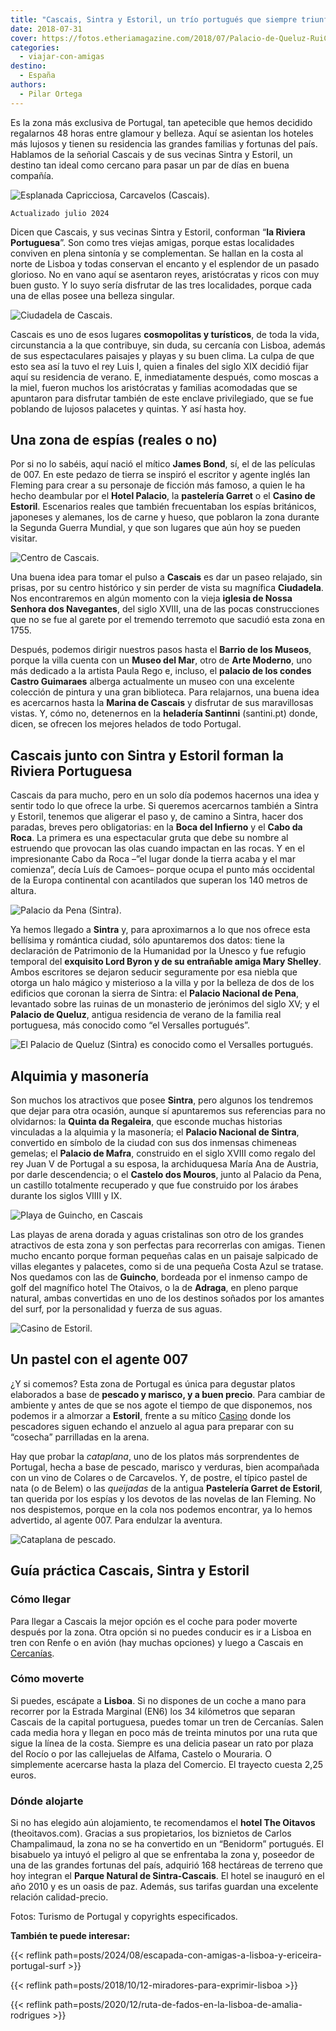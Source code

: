 ```yaml
---
title: "Cascais, Sintra y Estoril, un trío portugués que siempre triunfa"
date: 2018-07-31
cover: https://fotos.etheriamagazine.com/2018/07/Palacio-de-Queluz-RuiCunha-turismo-Cascais.jpg
categories: 
  - viajar-con-amigas
destino: 
  - España
authors: 
  - Pilar Ortega
---
```


Es la zona más exclusiva de Portugal, tan apetecible que hemos decidido regalarnos 48 
horas entre glamour y belleza. Aquí se asientan los hoteles más lujosos y tienen su 
residencia las grandes familias y fortunas del país. Hablamos de la señorial Cascais y 
de sus vecinas Sintra y Estoril, un destino tan ideal como cercano para pasar un par de 
días en buena compañía. 

![Esplanada Capricciosa, Carcavelos (Cascais).](https://fotos.etheriamagazine.com/2018/07/Esplanada-Capricciosa-Carcavelos-Cascais.jpg "Esplanada Capricciosa, Carcavelos (Cascais). © Rui Cunha")

```
Actualizado julio 2024
```

Dicen que Cascais, y sus vecinas Sintra y Estoril, conforman “**la Riviera 
Portuguesa**”. Son como tres viejas amigas, porque estas localidades conviven en plena 
sintonía y se complementan. Se hallan en la costa al norte de Lisboa y todas conservan 
el encanto y el esplendor de un pasado glorioso. No en vano aquí se asentaron reyes, 
aristócratas y ricos con muy buen gusto. Y lo suyo sería disfrutar de las tres 
localidades, porque cada una de ellas posee una belleza singular. 

![Ciudadela de Cascais.](https://fotos.etheriamagazine.com/2018/07/Cidadela-Turismo-Cascais.jpg "Ciudadela de Cascais. © Rui Cunha/ T.Cascais")

Cascais es uno de esos lugares **cosmopolitas y turísticos**, de toda la vida, 
circunstancia a la que contribuye, sin duda, su cercanía con Lisboa, además de sus 
espectaculares paisajes y playas y su buen clima. La culpa de que esto sea así la tuvo 
el rey Luis I, quien a finales del siglo XIX decidió fijar aquí su residencia de verano. 
E, inmediatamente después, como moscas a la miel, fueron muchos los aristócratas y 
familias acomodadas que se apuntaron para disfrutar también de este enclave 
privilegiado, que se fue poblando de lujosos palacetes y quintas. Y así hasta hoy. 

## Una zona de espías (reales o no)

Por si no lo sabéis, aquí nació el mítico **James Bond**, sí, el de las películas de 
007. En este pedazo de tierra se inspiró el escritor y agente inglés Ian Fleming para 
crear a su personaje de ficción más famoso, a quien le ha hecho deambular por el **Hotel 
Palacio**, la **pastelería Garret** o el **Casino de Estoril**. Escenarios reales que 
también frecuentaban los espías británicos, japoneses y alemanes, los de carne y hueso, 
que poblaron la zona durante la Segunda Guerra Mundial, y que son lugares que aún hoy se 
pueden visitar. 

![Centro de Cascais.](https://fotos.etheriamagazine.com/2018/07/Centro-Cascais-Turismo-Cascais.jpg "Centro de Cascais. © Paulo Silva")

Una buena idea para tomar el pulso a **Cascais** es dar un paseo relajado, sin prisas, 
por su centro histórico y sin perder de vista su magnífica **Ciudadela**. Nos 
encontraremos en algún momento con la vieja **iglesia de Nossa Senhora dos Navegantes**, 
del siglo XVIII, una de las pocas construcciones que no se fue al garete por el tremendo 
terremoto que sacudió esta zona en 1755. 

Después, podemos dirigir nuestros pasos hasta el **Barrio de los Museos**, porque la 
villa cuenta con un **Museo del Mar**, otro de **Arte Moderno**, uno más dedicado a la 
artista Paula Rego e, incluso, el **palacio de los condes Castro Guimaraes** alberga 
actualmente un museo con una excelente colección de pintura y una gran biblioteca. Para 
relajarnos, una buena idea es acercarnos hasta la **Marina de Cascais** y disfrutar de 
sus maravillosas vistas. Y, cómo no, detenernos en la **heladería Santinni** 
(santini.pt) donde, dicen, se ofrecen los mejores helados de todo Portugal. 

## Cascais junto con Sintra y Estoril forman la Riviera Portuguesa

Cascais da para mucho, pero en un solo día podemos hacernos una idea y sentir todo lo 
que ofrece la urbe. Si queremos acercarnos también a Sintra y Estoril, tenemos que 
aligerar el paso y, de camino a Sintra, hacer dos paradas, breves pero obligatorias: en 
la **Boca del Infierno** y el **Cabo da Roca**. La primera es una espectacular gruta que 
debe su nombre al estruendo que provocan las olas cuando impactan en las rocas. Y en el 
impresionante Cabo da Roca –”el lugar donde la tierra acaba y el mar comienza”, decía 
Luís de Camoes– porque ocupa el punto más occidental de la Europa continental con 
acantilados que superan los 140 metros de altura. 

![Palacio da Pena (Sintra).](https://fotos.etheriamagazine.com/2018/07/Palacio-da-Pena-Sintra-Turismo-Cascais.jpg "Palacio da Pena (Sintra).")

Ya hemos llegado a **Sintra** y, para aproximarnos a lo que nos ofrece esta bellísima y 
romántica ciudad, sólo apuntaremos dos datos: tiene la declaración de Patrimonio de la 
Humanidad por la Unesco y fue refugio temporal del **exquisito Lord Byron y de su 
entrañable amiga Mary Shelley**. Ambos escritores se dejaron seducir seguramente por esa 
niebla que otorga un halo mágico y misterioso a la villa y por la belleza de dos de los 
edificios que coronan la sierra de Sintra: el **Palacio Nacional de Pena**, levantado 
sobre las ruinas de un monasterio de jerónimos del siglo XV; y el **Palacio de Queluz**, 
antigua residencia de verano de la familia real portuguesa, más conocido como “el 
Versalles portugués”. 

![El Palacio de Queluz (Sintra) es conocido como el Versalles portugués.](https://fotos.etheriamagazine.com/2018/07/Palacio-de-Queluz-RuiCunha-turismo-Cascais.jpg "El Palacio de Queluz (Sintra) es conocido como el Versalles portugués.")

## Alquimia y masonería

Son muchos los atractivos que posee **Sintra**, pero algunos los tendremos que dejar 
para otra ocasión, aunque sí apuntaremos sus referencias para no olvidarnos: la **Quinta 
da Regaleira**, que esconde muchas historias vinculadas a la alquimia y la masonería; el 
**Palacio Nacional de Sintra**, convertido en símbolo de la ciudad con sus dos inmensas 
chimeneas gemelas; el **Palacio de Mafra**, construido en el siglo XVIII como regalo del 
rey Juan V de Portugal a su esposa, la archiduquesa María Ana de Austria, por darle 
descendencia; o el **Castelo dos Mouros**, junto al Palacio da Pena, un castillo 
totalmente recuperado y que fue construido por los árabes durante los siglos VIIII y IX. 

![Playa de Guincho, en Cascais](https://fotos.etheriamagazine.com/2018/07/Guincho-cresmina-RuiCunha-Turismo-Cascais.jpg "Playa de Guincho (Cascais).")

Las playas de arena dorada y aguas cristalinas son otro de los grandes atractivos de 
esta zona y son perfectas para recorrerlas con amigas. Tienen mucho encanto porque 
forman pequeñas calas en un paisaje salpicado de villas elegantes y palacetes, como si 
de una pequeña Costa Azul se tratase. Nos quedamos con las de **Guincho**, bordeada por 
el inmenso campo de golf del magnífico hotel The Otaivos, o la de **Adraga**, en pleno 
parque natural, ambas convertidas en uno de los destinos soñados por los amantes del 
surf, por la personalidad y fuerza de sus aguas. 

![Casino de Estoril.](https://fotos.etheriamagazine.com/2018/07/Casino-Estoril.jpg "Casino de Estoril.")

## Un pastel con el agente 007

¿Y si comemos? Esta zona de Portugal es única para degustar platos elaborados a base de 
**pescado y marisco, y a buen precio**. Para cambiar de ambiente y antes de que se nos 
agote el tiempo de que disponemos, nos podemos ir a almorzar a **Estoril**, frente a su 
mítico [Casino](http://www.casino-estoril.pt) donde los pescadores siguen echando el 
anzuelo al agua para preparar con su “cosecha” parrilladas en la arena. 

Hay que probar la _cataplana_, uno de los platos más sorprendentes de Portugal, hecha a 
base de pescado, marisco y verduras, bien acompañada con un vino de Colares o de 
Carcavelos. Y, de postre, el típico pastel de nata (o de Belem) o las _queijadas_ de la 
antigua **Pastelería Garret de Estoril**, tan querida por los espías y los devotos de 
las novelas de Ian Fleming. No nos despistemos, porque en la cola nos podemos encontrar, 
ya lo hemos advertido, al agente 007. Para endulzar la aventura. 

![Cataplana de pescado.](https://fotos.etheriamagazine.com/2018/07/Gastronomia-Paulo-Silva-Turismo-Cascais.jpg "Cataplana de pescado.")

## Guía práctica Cascais, Sintra y Estoril

### Cómo llegar

Para llegar a Cascais la mejor opción es el coche para poder moverte después por la 
zona. Otra opción si no puedes conducir es ir a Lisboa en tren con Renfe o en avión (hay 
muchas opciones) y luego a Cascais en [Cercanías](https://www.cp.pt/passageiros/pt). 

### Cómo moverte

Si puedes, escápate a **Lisboa**. Si no dispones de un coche a mano para recorrer por la 
Estrada Marginal (EN6) los 34 kilómetros que separan Cascais de la capital portuguesa, 
puedes tomar un tren de Cercanías. Salen cada media hora y llegan en poco más de treinta 
minutos por una ruta que sigue la línea de la costa. Siempre es una delicia pasear un 
rato por plaza del Rocío o por las callejuelas de Alfama, Castelo o Mouraria. O 
simplemente acercarse hasta la plaza del Comercio. El trayecto cuesta 2,25 euros. 

### Dónde alojarte

Si no has elegido aún alojamiento, te recomendamos el **hotel The Oitavos** 
(theoitavos.com). Gracias a sus propietarios, los biznietos de Carlos Champalimaud, la 
zona no se ha convertido en un “Benidorm” portugués. El bisabuelo ya intuyó el peligro 
al que se enfrentaba la zona y, poseedor de una de las grandes fortunas del país, 
adquirió 168 hectáreas de terreno que hoy integran el **Parque Natural de 
Sintra-Cascais**. El hotel se inauguró en el año 2010 y es un oasis de paz. Además, sus 
tarifas guardan una excelente relación calidad-precio. 

Fotos: Turismo de Portugal y copyrights especificados. 

**También te puede interesar:** 

{{< reflink path=posts/2024/08/escapada-con-amigas-a-lisboa-y-ericeira-portugal-surf >}} 

{{< reflink path=posts/2018/10/12-miradores-para-exprimir-lisboa >}} 

{{< reflink path=posts/2020/12/ruta-de-fados-en-la-lisboa-de-amalia-rodrigues >}}
